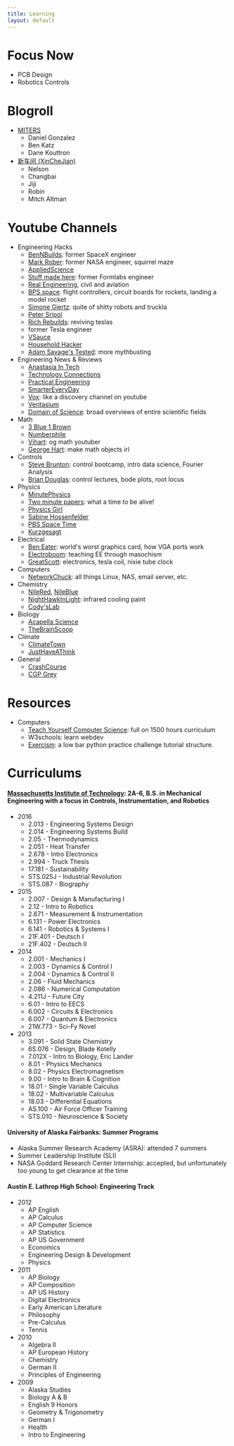 ```yaml
---
title: Learning
layout: default
---
```


# Focus Now
- PCB Design
- Robotics Controls

# Blogroll
- [MITERS](http://miters.mit.edu/)
	- Daniel Gonzalez
	- Ben Katz
	- Dane Kouttron 
- [新车间 (XinCheJian)](https://xinchejian.com/?lang=en)
	- Nelson
	- Changbai
	- Jiji
	- Robin
	- Mitch Altman

# Youtube Channels
- Engineering Hacks
	- [BenNBuilds](https://www.youtube.com/@BenNBuilds): former SpaceX engineer
	- [Mark Rober](https://www.youtube.com/@MarkRober): former NASA engineer, squirrel maze
	- [AppliedScience](https://www.youtube.com/@AppliedScience)
	- [Stuff made here](https://www.youtube.com/channel/UCj1VqrHhDte54oLgPG4xpuQ): former Formlabs engineer
	- [Real Engineering](https://www.youtube.com/@RealEngineering), civil and aviation
	- [BPS.space](https://www.youtube.com/@BPSspace): flight controllers, circuit boards for rockets, landing a model rocket
	- [Simone Giertz](https://www.youtube.com/channel/UC3KEoMzNz8eYnwBC34RaKCQ): quite of shitty robots and truckla
	- [Peter Sripol](https://www.youtube.com/@PeterSripol)
	- [Rich Rebuilds](https://www.youtube.com/watch?v=NuAMczraBIM): reviving teslas
	- former Tesla engineer
	- [VSauce](https://www.youtube.com/c/vsauce1)
	- [Household Hacker](https://www.youtube.com/householdhacker)
	- [Adam Savage's Tested](https://www.youtube.com/@tested): more mythbusting
- Engineering News & Reviews
	- [Anastasia In Tech](https://www.youtube.com/c/AnastasiInTech)
	- [Technology Connections](https://www.youtube.com/@TechnologyConnections)
	- [Practical Engineering](https://www.youtube.com/@PracticalEngineeringChannel)
	- [SmarterEveryDay](https://www.youtube.com/@smartereveryday)
	- [Vox](https://www.youtube.com/@Vox): like a discovery channel on youtube
	- [Veritasium](https://www.youtube.com/@veritasium)
	- [Domain of Science](https://www.youtube.com/@domainofscience): broad overviews of entire scientific fields
- Math
	- [3 Blue 1 Brown](https://www.youtube.com/@3blue1brown)
	- [Numberphile](https://www.youtube.com/@numberphile)
	- [Vihart](https://www.youtube.com/@Vihart): og math youtuber
	- [George Hart](https://www.youtube.com/@GeorgeHart-math): make math objects irl
- Controls
	- [Steve Brunton](https://www.youtube.com/channel/UCm5mt-A4w61lknZ9lCsZtBw): control bootcamp, intro data science, Fourier Analysis
	- [Brian Douglas](https://www.youtube.com/@ControlLectures): control lectures, bode plots, root locus
- Physics 
	- [MinutePhysics](https://www.youtube.com/@MinutePhysics)
	- [Two minute papers](https://www.youtube.com/user/keeroyz): what a time to be alive!
	- [Physics Girl](https://www.youtube.com/@physicsgirl)
	- [Sabine Hossenfelder](https://www.youtube.com/@SabineHossenfelder)
	- [PBS Space Time](https://www.youtube.com/@pbsspacetime)
	- [Kurzgesagt](https://www.youtube.com/channel/UCsXVk37bltHxD1rDPwtNM8Q)
- Electrical
	- [Ben Eater](https://www.youtube.com/@BenEater): world's worst graphics card, how VGA ports work 
	- [Electroboom](https://www.youtube.com/@ElectroBOOM): teaching EE through masochism 
	- [GreatScott](https://www.youtube.com/@greatscottlab): electronics, tesla coil, nixie tube clock 
- Computers
	- [NetworkChuck](https://www.youtube.com/user/NetworkChuck): all things Linux, NAS, email server, etc. 
- Chemistry 
	- [NileRed](https://www.youtube.com/channel/UCFhXFikryT4aFcLkLw2LBLA), [NileBlue](https://www.youtube.com/@NileBlue)
	- [NightHawkInLight](https://www.youtube.com/@Nighthawkinlight): infrared cooling paint
	- [Cody'sLab](https://www.youtube.com/@theCodyReeder)
- Biology
	- [Acapella Science](https://www.youtube.com/@acapellascience)
	- [TheBrainScoop](https://www.youtube.com/@thebrainscoop)
- Climate
	- [ClimateTown](https://www.youtube.com/@ClimateTown)
	- [JustHaveAThink](https://www.youtube.com/@JustHaveaThink)
- General
	- [CrashCourse](https://www.youtube.com/user/crashcourse)
	- [CGP Grey](https://www.youtube.com/@CGPGrey/playlists)

# Resources
- Computers
	- [Teach Yourself Computer Science](https://teachyourselfcs.com/): full on 1500 hours curriculum
	- W3schools: learn webdev
	- [Exercism](https://exercism.org/dashboard): a low bar python practice challenge tutorial structure. 

# Curriculums
#### [Massachusetts Institute of Technology](https://ocw.mit.edu/): 2A-6, B.S. in Mechanical Engineering with a focus in Controls, Instrumentation, and Robotics 
- 2016
	- 2.013 - Engineering Systems Design
	- 2.014 - Engineering Systems Build
	- 2.05 - Thermodynamics
	- 2.051 - Heat Transfer
	- 2.678 - Intro Electronics
	- 2.994 - Truck Thesis
	- 17.181 - Sustainability
	- STS.025J - Industrial Revolution
	- STS.087 - Biography
- 2015
	- 2.007 - Design & Manufacturing I
	- 2.12 - Intro to Robotics
	- 2.671 - Measurement & Instrumentation
	- 6.131 - Power Electronics
	- 6.141 - Robotics & Systems I
	- 21F.401 - Deutsch I
	- 21F.402 - Deutsch II
- 2014
	- 2.001 - Mechanics I
	- 2.003 - Dynamics & Control I
	- 2.004 - Dynamics & Control II
	- 2.06 - Fluid Mechanics
	- 2.086 - Numerical Computation
	- 4.211J - Future City
	- 6.01 - Intro to EECS
	- 6.002 - Circuits & Electronics
	- 6.007 - Quantum & Electronics
	- 21W.773 - Sci-Fy Novel
- 2013
	- 3.091 - Solid State Chemistry
	- 6S.076 - Design, Blade Kotelly
	- 7.012X - Intro to Biology, Eric Lander
	- 8.01 - Physics Mechanics
	- 8.02 - Physics Electromagnetism
	- 9.00 - Intro to Brain & Cognition
	- 18.01 - Single Variable Calculus
	- 18.02 - Multivariable Calculus
	- 18.03 - Differential Equations
	- AS.100 - Air Force Officer Training
	- STS.010 - Neuroscience & Society

#### University of Alaska Fairbanks: Summer Programs
- Alaska Summer Research Academy (ASRA): attended 7 summers
- Summer Leadership Institute (SLI)
- NASA Goddard Research Center Internship: accepted, but unfortunately too young to get clearance at the time

#### Austin E. Lathrop High School: Engineering Track
- 2012
	- AP English
	- AP Calculus
	- AP Computer Science
	- AP Statistics
	- AP US Government
	- Economics
	- Engineering Design & Development
	- Physics
- 2011
	- AP Biology
	- AP Composition
	- AP US History
	- Digital Electronics
	- Early American Literature
	- Philosophy
	- Pre-Calculus
	- Tennis
- 2010
	- Algebra II
	- AP European History
	- Chemistry
	- German II
	- Principles of Engineering
- 2009
	- Alaska Studies
	- Biology A & B
	- English 9 Honors
	- Geometry & Trigonometry
	- German I
	- Health 
	- Intro to Engineering